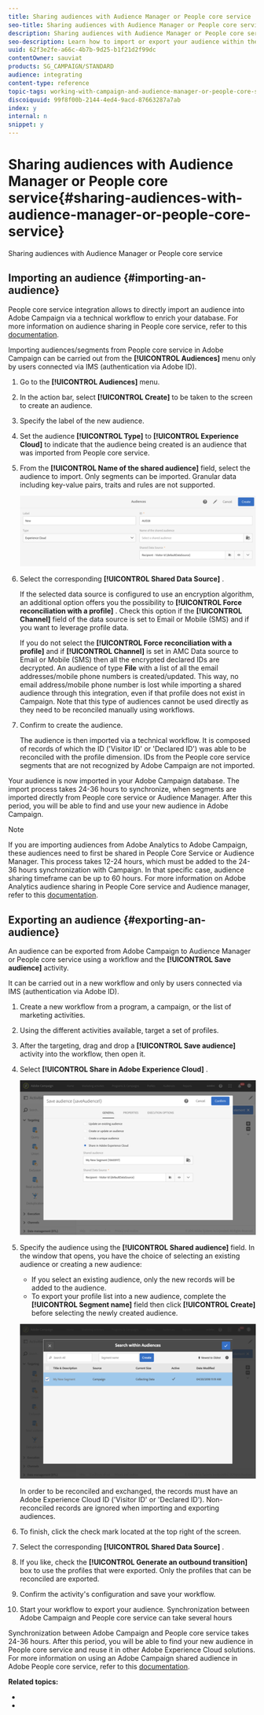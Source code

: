 ```yaml
---
title: Sharing audiences with Audience Manager or People core service
seo-title: Sharing audiences with Audience Manager or People core service
description: Sharing audiences with Audience Manager or People core service
seo-description: Learn how to import or export your audience within the different Adobe Experience Cloud solutions.
uuid: 62f3e2fe-a66c-4b7b-9d25-b1f21d2f99dc
contentOwner: sauviat
products: SG_CAMPAIGN/STANDARD
audience: integrating
content-type: reference
topic-tags: working-with-campaign-and-audience-manager-or-people-core-service
discoiquuid: 99f8f00b-2144-4ed4-9acd-87663287a7ab
index: y
internal: n
snippet: y
---
```


# Sharing audiences with Audience Manager or People core service{#sharing-audiences-with-audience-manager-or-people-core-service}

Sharing audiences with Audience Manager or People core service

## Importing an audience {#importing-an-audience}

People core service integration allows to directly import an audience into Adobe Campaign via a technical workflow to enrich your database. For more information on audience sharing in People core service, refer to this [documentation](https://marketing.adobe.com/resources/help/en_US/mcloud/t_publish_audience_segment.html).

Importing audiences/segments from People core service in Adobe Campaign can be carried out from the **[!UICONTROL Audiences]** menu only by users connected via IMS (authentication via Adobe ID).

1. Go to the **[!UICONTROL Audiences]** menu.
1. In the action bar, select **[!UICONTROL Create]** to be taken to the screen to create an audience.
1. Specify the label of the new audience.
1. Set the audience **[!UICONTROL Type]** to **[!UICONTROL Experience Cloud]** to indicate that the audience being created is an audience that was imported from People core service.
1. From the **[!UICONTROL Name of the shared audience]** field, select the audience to import. Only segments can be imported. Granular data including key-value pairs, traits and rules are not supported.

   ![](assets/aam_import_audience.png)

1. Select the corresponding **[!UICONTROL Shared Data Source]** .

   If the selected data source is configured to use an encryption algorithm, an additional option offers you the possibility to **[!UICONTROL Force reconciliation with a profile]** . Check this option if the **[!UICONTROL Channel]** field of the data source is set to Email or Mobile (SMS) and if you want to leverage profile data.

   If you do not select the **[!UICONTROL Force reconciliation with a profile]** and if **[!UICONTROL Channel]** is set in AMC Data source to Email or Mobile (SMS) then all the encrypted declared IDs are decrypted. An audience of type **File** with a list of all the email addresses/mobile phone numbers is created/updated. This way, no email address/mobile phone number is lost while importing a shared audience through this integration, even if that profile does not exist in Campaign. Note that this type of audiences cannot be used directly as they need to be reconciled manually using workflows.

1. Confirm to create the audience.

   The audience is then imported via a technical workflow. It is composed of records of which the ID ('Visitor ID' or 'Declared ID') was able to be reconciled with the profile dimension. IDs from the People core service segments that are not recognized by Adobe Campaign are not imported.

Your audience is now imported in your Adobe Campaign database. The import process takes 24-36 hours to synchronize, when segments are imported directly from People core service or Audience Manager. After this period, you will be able to find and use your new audience in Adobe Campaign.

>[!NOTE]
>
>If you are importing audiences from Adobe Analytics to Adobe Campaign, these audiences need to first be shared in People Core Service or Audience Manager. This process takes 12-24 hours, which must be added to the 24-36 hours synchronization with Campaign. In that specific case, audience sharing timeframe can be up to 60 hours. For more information on Adobe Analytics audience sharing in People Core service and Audience manager, refer to this [documentation](https://marketing.adobe.com/resources/help/en_US/mcloud/t_publish_audience_segment.html).

## Exporting an audience {#exporting-an-audience}

An audience can be exported from Adobe Campaign to Audience Manager or People core service using a workflow and the **[!UICONTROL Save audience]** activity.

It can be carried out in a new workflow and only by users connected via IMS (authentication via Adobe ID).

1. Create a new workflow from a program, a campaign, or the list of marketing activities.
1. Using the different activities available, target a set of profiles.
1. After the targeting, drag and drop a **[!UICONTROL Save audience]** activity into the workflow, then open it.
1. Select **[!UICONTROL Share in Adobe Experience Cloud]** .

   ![](assets/aam_save_audience_activity.png)

1. Specify the audience using the **[!UICONTROL Shared audience]** field. In the window that opens, you have the choice of selecting an existing audience or creating a new audience:

    * If you select an existing audience, only the new records will be added to the audience.
    * To export your profile list into a new audience, complete the **[!UICONTROL Segment name]** field then click **[!UICONTROL Create]** before selecting the newly created audience.

   ![](assets/aam_save_audience_segment_picker.png)

   In order to be reconciled and exchanged, the records must have an Adobe Experience Cloud ID ('Visitor ID' or 'Declared ID'). Non-reconciled records are ignored when importing and exporting audiences.

1. To finish, click the check mark located at the top right of the screen.
1. Select the corresponding **[!UICONTROL Shared Data Source]** .
1. If you like, check the **[!UICONTROL Generate an outbound transition]** box to use the profiles that were exported. Only the profiles that can be reconciled are exported.
1. Confirm the activity's configuration and save your workflow.
1. Start your workflow to export your audience. Synchronization between Adobe Campaign and People core service can take several hours

Synchronization between Adobe Campaign and People core service takes 24-36 hours. After this period, you will be able to find your new audience in People core service and reuse it in other Adobe Experience Cloud solutions. For more information on using an Adobe Campaign shared audience in Adobe People core service, refer to this [documentation](https://marketing.adobe.com/resources/help/en_US/mcloud/t_audience_create.html).

**Related topics:**

* 
*

